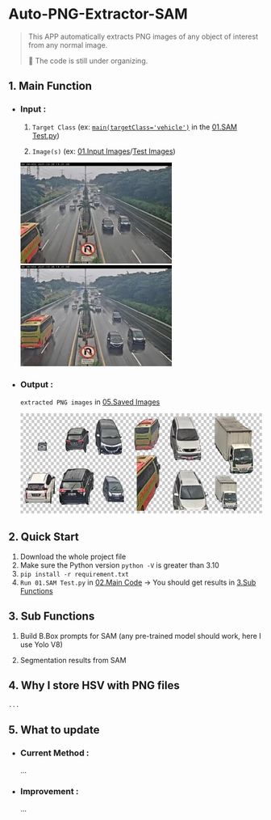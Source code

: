 # Auto-PNG-Extractor-SAM
> This APP automatically extracts PNG images of any object of interest from any normal image.
>
> 🚧 The code is still under organizing.

## 1. Main Function
  - ### Input :

    1. `Target Class` (ex: [`main(targetClass='vehicle')`](https://github.com/YCChu1995/Auto-PNG-Extractor/blob/main/02.Main%20Code/01.SAM%20Test.py?plain=1#L348) in the [01.SAM Test.py](https://github.com/YCChu1995/Auto-PNG-Extractor/blob/main/02.Main%20Code/01.SAM%20Test.py))

    2. `Image(s)` (ex: [01.Input Images](/01.Input%20Images/)/[Test Images](/01.Input%20Images/Test%20Images))

    <img src="/01.Input%20Images/Test%20Images/137.jpg" width="300" height="200"> <img src="/01.Input%20Images/Test%20Images/140.jpg" width="300" height="200">

  - ### Output : 

    `extracted PNG images` in [05.Saved Images](/05.Saved%20Images/)

    <img src="/06.Test%20Result/Extracted%20Result.PNG" height="200">

## 2. Quick Start
  1. Download the whole project file
  2. Make sure the Python version `python -V` is greater than 3.10
  3. `pip install -r requirement.txt`
  4. `Run 01.SAM Test.py` in [02.Main Code](/02.Main%20Code) → You should get results in [3.Sub Functions](#3-steps)

## 3. Sub Functions
  1. Build B.Box prompts for SAM (any pre-trained model should work, here I use Yolo V8)
     
  2. Segmentation results from SAM

## 4. Why I store HSV with PNG files
	...
  
## 5. What to update
  - ### Current Method :
      ...  
  - ### Improvement :
      ...


